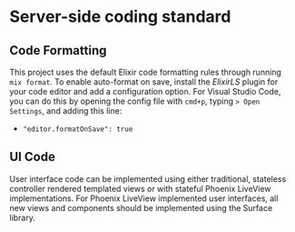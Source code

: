 # Server-side coding standard

## Code Formatting

This project uses the default Elixir code formatting rules through running `mix format`. To enable auto-format on save, install the _ElixirLS_ plugin for your code editor and add a configuration option. For Visual Studio Code, you can do this by opening the config file with `cmd+p`, typing `> Open Settings`, and adding this line:

- `"editor.formatOnSave": true`

## UI Code

User interface code can be implemented using either traditional, stateless controller rendered templated views or with stateful Phoenix LiveView implementations. For Phoenix LiveView implemented user interfaces, all new views and components should be implemented using the Surface library.
